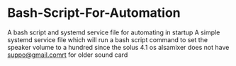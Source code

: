 # Bash-Script-For-Automation
A bash script and systemd service file for automating in startup
A simple systemd service file which will run a bash script command to  set the speaker volume to a hundred since the solus 4.1 os alsamixer does not have suppo@gmail.comrt for older sound card 
